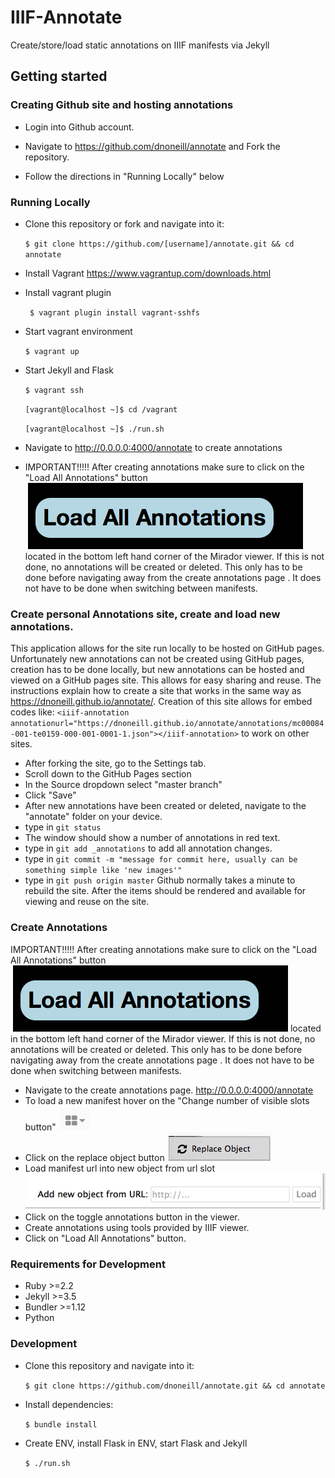 # IIIF-Annotate

Create/store/load static annotations on IIIF manifests via Jekyll

## Getting started

### Creating Github site and hosting annotations

- Login into Github account.

- Navigate to https://github.com/dnoneill/annotate and Fork the repository.

- Follow the directions in "Running Locally" below

### Running Locally
- Clone this repository or fork and navigate into it:

  `$ git clone https://github.com/[username]/annotate.git && cd annotate`

- Install Vagrant https://www.vagrantup.com/downloads.html

- Install vagrant plugin

  ` $ vagrant plugin install vagrant-sshfs`

- Start vagrant environment

  `$ vagrant up`

- Start Jekyll and Flask

  `$ vagrant ssh`

  `[vagrant@localhost ~]$ cd /vagrant`

  `[vagrant@localhost ~]$ ./run.sh`

- Navigate to http://0.0.0.0:4000/annotate to create annotations

- IMPORTANT!!!!! After creating annotations make sure to click on the "Load All Annotations" button ![load annotations button](images/load_annotations.png) located in the bottom left hand corner of the Mirador viewer. If this is not done, no annotations will be created or deleted. This only has to be done before navigating away from the create annotations page . It does not have to be done when switching between manifests.

### Create personal Annotations site, create and load new annotations.
This application allows for the site run locally to be hosted on GitHub pages. Unfortunately new annotations can not be created using GitHub pages, creation has to be done locally, but new annotations can be hosted and viewed on a GitHub pages site. This allows for easy sharing and reuse. The instructions explain how to create a site that works in the same way as https://dnoneill.github.io/annotate/. Creation of this site allows for embed codes like: `<iiif-annotation annotationurl="https://dnoneill.github.io/annotate/annotations/mc00084-001-te0159-000-001-0001-1.json"></iiif-annotation>` to work on other sites.

- After forking the site, go to the Settings tab.
- Scroll down to the GitHub Pages section
- In the Source dropdown select "master branch"
- Click "Save"
- After new annotations have been created or deleted, navigate to the "annotate" folder on your device.
- type in `git status`
- The window should show a number of annotations in red text.
- type in `git add _annotations` to add all annotation changes.
- type in `git commit -m "message for commit here, usually can be something simple like 'new images'"`
- type in `git push origin master`
Github normally takes a minute to rebuild the site. After the items should be rendered and available for viewing and reuse on the site.

### Create Annotations
IMPORTANT!!!!! After creating annotations make sure to click on the "Load All Annotations" button ![load annotations button](images/load_annotations.png) located in the bottom left hand corner of the Mirador viewer. If this is not done, no annotations will be created or deleted. This only has to be done before navigating away from the create annotations page . It does not have to be done when switching between manifests.
- Navigate to the create annotations page. http://0.0.0.0:4000/annotate
- To load a new manifest hover on the "Change number of visible slots button" ![visible slots button](images/slots_button.png)
- Click on the replace object button ![replace objects](images/replace_object.png)
- Load manifest url into new object from url slot ![new manifest](images/new_manifest.png)
- Click on the toggle annotations button in the viewer.
- Create annotations using tools provided by IIIF viewer.
- Click on "Load All Annotations" button.

### Requirements for Development
- Ruby >=2.2
- Jekyll >=3.5
- Bundler >=1.12
- Python

### Development
- Clone this repository and navigate into it:

  `$ git clone https://github.com/dnoneill/annotate.git && cd annotate`
- Install dependencies:

  `$ bundle install`
- Create ENV, install Flask in ENV, start Flask and Jekyll

  `$ ./run.sh`
